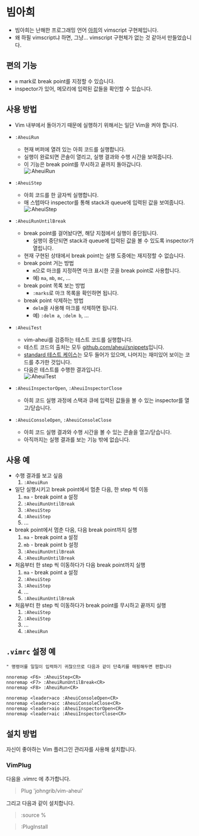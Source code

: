 # 빔아희

* 빔아희는 난해한 프로그래밍 언어 [아희](http://aheui.github.io)의 vimscript 구현체입니다.
* 왜 하필 vimscript냐 하면, 그냥... vimscript 구현체가 없는 것 같아서 만들었습니다.

## 편의 기능

* `m` mark로 break point를 지정할 수 있습니다.
* inspector가 있어, 메모리에 입력된 값들을 확인할 수 있습니다.

## 사용 방법

* Vim 내부에서 돌아가기 때문에 실행하기 위해서는 일단 Vim을 켜야 합니다.
* `:AheuiRun`
    * 현재 버퍼에 열려 있는 아희 코드를 실행합니다.
    * 실행이 완료되면 콘솔이 열리고, 실행 결과와 수행 시간을 보여줍니다.
    * 이 기능은 break point를 무시하고 끝까지 돌아갑니다.  
![:AheuiRun](https://user-images.githubusercontent.com/1855714/28654325-57bff924-72ce-11e7-9101-34fa51c309eb.png)

* `:AheuiStep`
    * 아희 코드를 한 글자씩 실행합니다.
    * 매 스텝마다 inspector를 통해 stack과 queue에 입력된 값을 보여줍니다.  
![:AheuiStep](https://user-images.githubusercontent.com/1855714/28654326-5de0403e-72ce-11e7-89e9-4ca3e7f2e18c.gif)

* `:AheuiRunUntilBreak`
    * break point를 걸어놨다면, 해당 지점에서 실행이 중단됩니다.
        * 실행이 중단되면 stack과 queue에 입력된 값을 볼 수 있도록 inspector가 열립니다.
    * 현재 구현된 상태에서 break point는 실행 도중에는 재지정할 수 없습니다.
    * break point 거는 방법
        * `m`으로 마크를 지정하면 마크 표시한 곳을 break point로 사용합니다.
        * 예) `ma`, `mb`, `mc`, ...
    * break point 목록 보는 방법
        * `:marks`로 마크 목록을 확인하면 됩니다.
    * break point 삭제하는 방법
        * `delm`을 사용해 마크를 삭제하면 됩니다.
        * 예) `:delm a`, `:delm b`, ...

* `:AheuiTest`
    * vim-aheui를 검증하는 테스트 코드를 실행합니다.
    * 테스트 코드의 출처는 모두 [github.com/aheui/snippets](https://github.com/aheui/snippets)입니다.
    * [standard 테스트 케이스](https://github.com/aheui/snippets/tree/master/standard)는 모두 들어가 있으며, 나머지는 재미있어 보이는 코드를 추가한 것입니다.
    * 다음은 테스트를 수행한 결과입니다.  
![:AheuiTest](https://user-images.githubusercontent.com/1855714/28654327-5e0da466-72ce-11e7-9d32-7c2f36dc5d6c.png)

* `:AheuiInspectorOpen`, `:AheuiInspectorClose`
    * 아희 코드 실행 과정에 스택과 큐에 입력된 값들을 볼 수 있는 inspector를 열고/닫습니다.

* `:AheuiConsoleOpen`, `:AheuiConsoleClose`
    * 아희 코드 실행 결과와 수행 시간을 볼 수 있는 콘솔을 열고/닫습니다.
    * 아직까지는 실행 결과를 보는 기능 밖에 없습니다.

## 사용 예

* 수행 결과를 보고 싶음
    1. `:AheuiRun`
* 일단 실행시키고 break point에서 멈춘 다음, 한 step 씩 이동
    1. `ma` - break point a 설정
    1. `:AheuiRunUntilBreak`
    1. `:AheuiStep`
    1. `:AheuiStep`
    1. ...
* break point에서 멈춘 다음, 다음 break point까지 실행
    1. `ma` - break point a 설정
    1. `mb` - break point b 설정
    1. `:AheuiRunUntilBreak`
    1. `:AheuiRunUntilBreak`
* 처음부터 한 step 씩 이동하다가 다음 break point까지 실행
    1. `ma` - break point a 설정
    1. `:AheuiStep`
    1. `:AheuiStep`
    1. ...
    1. `:AheuiRunUntilBreak`
* 처음부터 한 step 씩 이동하다가 break point를 무시하고 끝까지 실행
    1. `:AheuiStep`
    1. `:AheuiStep`
    1. ...
    1. `:AheuiRun`

## `.vimrc` 설정 예

```viml
" 명령어를 일일이 입력하기 귀찮으므로 다음과 같이 단축키를 매핑해두면 편합니다

nnoremap <F6> :AheuiStep<CR>
nnoremap <F7> :AheuiRunUntilBreak<CR>
nnoremap <F8> :AheuiRun<CR>

nnoremap <leader>aco :AheuiConsoleOpen<CR>
nnoremap <leader>acc :AheuiConsoleClose<CR>
nnoremap <leader>aio :AheuiInspectorOpen<CR>
nnoremap <leader>aic :AheuiInspectorClose<CR>
```

## 설치 방법

자신이 좋아하는 Vim 플러그인 관리자를 사용해 설치합니다.

### VimPlug

다음을 .vimrc 에 추가합니다.

> Plug 'johngrib/vim-aheui'

그리고 다음과 같이 설치합니다.

> :source %

> :PlugInstall

